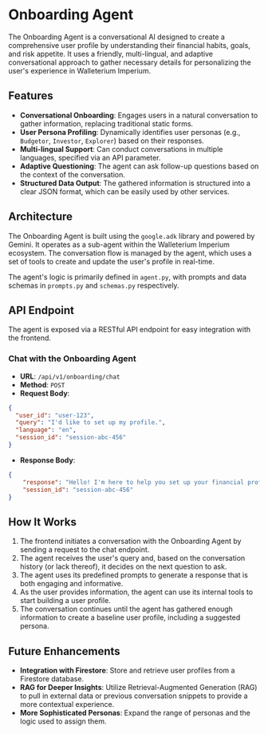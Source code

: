 # Onboarding Agent

The Onboarding Agent is a conversational AI designed to create a comprehensive user profile by understanding their financial habits, goals, and risk appetite. It uses a friendly, multi-lingual, and adaptive conversational approach to gather necessary details for personalizing the user's experience in Walleterium Imperium.

## Features

- **Conversational Onboarding**: Engages users in a natural conversation to gather information, replacing traditional static forms.
- **User Persona Profiling**: Dynamically identifies user personas (e.g., `Budgetor`, `Investor`, `Explorer`) based on their responses.
- **Multi-lingual Support**: Can conduct conversations in multiple languages, specified via an API parameter.
- **Adaptive Questioning**: The agent can ask follow-up questions based on the context of the conversation.
- **Structured Data Output**: The gathered information is structured into a clear JSON format, which can be easily used by other services.

## Architecture

The Onboarding Agent is built using the `google.adk` library and powered by Gemini. It operates as a sub-agent within the Walleterium Imperium ecosystem. The conversation flow is managed by the agent, which uses a set of tools to create and update the user's profile in real-time.

The agent's logic is primarily defined in `agent.py`, with prompts and data schemas in `prompts.py` and `schemas.py` respectively.

## API Endpoint

The agent is exposed via a RESTful API endpoint for easy integration with the frontend.

### Chat with the Onboarding Agent

- **URL**: `/api/v1/onboarding/chat`
- **Method**: `POST`
- **Request Body**:

```json
{
  "user_id": "user-123",
  "query": "I'd like to set up my profile.",
  "language": "en",
  "session_id": "session-abc-456"
}
```

- **Response Body**:

```json
{
    "response": "Hello! I'm here to help you set up your financial profile. To start, could you tell me what your biggest financial goal is this year?",
    "session_id": "session-abc-456"
}
```

## How It Works

1.  The frontend initiates a conversation with the Onboarding Agent by sending a request to the chat endpoint.
2.  The agent receives the user's query and, based on the conversation history (or lack thereof), it decides on the next question to ask.
3.  The agent uses its predefined prompts to generate a response that is both engaging and informative.
4.  As the user provides information, the agent can use its internal tools to start building a user profile.
5.  The conversation continues until the agent has gathered enough information to create a baseline user profile, including a suggested persona.

## Future Enhancements

- **Integration with Firestore**: Store and retrieve user profiles from a Firestore database.
- **RAG for Deeper Insights**: Utilize Retrieval-Augmented Generation (RAG) to pull in external data or previous conversation snippets to provide a more contextual experience.
- **More Sophisticated Personas**: Expand the range of personas and the logic used to assign them.
